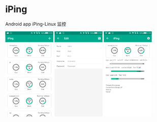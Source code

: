 # iPing
Android app iPing-Linux 监控

<img src="doc/1.png" width = "30%" /> <img src="doc/2.png" width = "30%" /> <img src="doc/3.png" width = "30%" />
